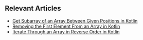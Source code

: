 ## Relevant Articles
- [Get Subarray of an Array Between Given Positions in Kotlin](https://www.baeldung.com/kotlin/subarray-index-range)
- [Removing the First Element From an Array in Kotlin](https://www.baeldung.com/kotlin/array-remove-first-element)
- [Iterate Through an Array in Reverse Order in Kotlin](https://www.baeldung.com/kotlin/array-iterate-reverse)
